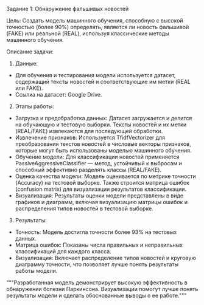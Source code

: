 Задание 1: Обнаружение фальшивых новостей

Цель: Создать модель машинного обучения, способную с высокой точностью (более 90%) определять, является ли новость фальшивой (FAKE) или реальной (REAL), используя классические методы машинного обучения.

Описание задачи:


1) Данные:

* Для обучения и тестирования модели используется датасет, содержащий тексты новостей и соответствующие им метки (REAL или FAKE).
* Ссылка на датасет: Google Drive.

2) Этапы работы:

* Загрузка и предобработка данных: Датасет загружается и делится на обучающую и тестовую выборки. Тексты новостей и их метки (REAL/FAKE) извлекаются для последующей обработки.
* Извлечение признаков: Используется TfidfVectorizer для преобразования текстов новостей в числовые векторы признаков, которые могут быть использованы моделью машинного обучения.
* Обучение модели: Для классификации новостей применяется PassiveAggressiveClassifier — метод, устойчивый к выбросам и способный эффективно разделять классы (REAL/FAKE).
* Оценка качества модели: Модель оценивается по метрике точности (Accuracy) на тестовой выборке. Также строится матрица ошибок (confusion matrix) для визуализации результатов классификации.
* Визуализация: Результаты оценки модели представлены в виде графиков и диаграмм, включая визуализацию матрицы ошибок и распределения типов новостей в тестовой выборке.

3) Результаты:

* Точность: Модель достигла точности более 93% на тестовых данных.
* Матрица ошибок: Показаны числа правильных и неправильных классификаций для каждого класса.
* Визуализация: Включает распределение типов новостей и круговую диаграмму точности, что позволяет лучше понять результаты работы модели.
  
"""Разработанная модель демонстрирует высокую эффективность в обнаружении болезни Паркинсона. Визуализации помогут лучше понять результаты модели и сделать обоснованные выводы о ее работе."""
